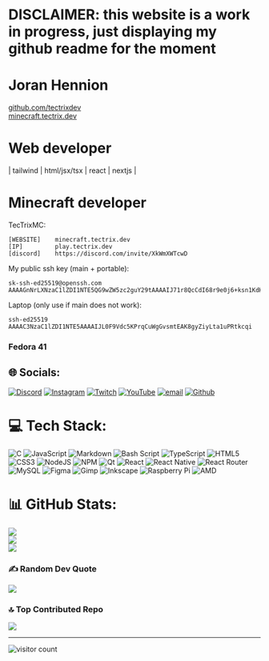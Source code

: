 # DISCLAIMER: this website is a work in progress, just displaying my github readme for the moment

# Joran Hennion<br>
[github.com/tectrixdev](https://github.com/tectrixdev) <br />
[minecraft.tectrix.dev](https://minecraft.tectrix.dev)
<br />
# Web developer
| tailwind | html/jsx/tsx | react | nextjs |<br />

# Minecraft developer<br />

TecTrixMC:<br />
```
[WEBSITE]    minecraft.tectrix.dev
[IP]         play.tectrix.dev
[discord]    https://discord.com/invite/XkWmXWTcwD
```
My public ssh key (main + portable): <br />
```
sk-ssh-ed25519@openssh.com AAAAGnNrLXNzaC1lZDI1NTE5QG9wZW5zc2guY29tAAAAIJ71r8QcCdI68r9e0j6+ksn1KdHoOPRY5A9E2g7pf9eNAAAABHNzaDo=
```
Laptop (only use if main does not work): <br />
```
ssh-ed25519 AAAAC3NzaC1lZDI1NTE5AAAAIJL0F9Vdc5KPrqCuWgGvsmtEAK8gyZiyLta1uPRtkcqi
```

### Fedora 41 <br />


## 🌐 Socials:
[![Discord](https://img.shields.io/badge/Discord-%237289DA.svg?logo=discord&logoColor=white)](https://discord.gg/XkWmXWTcwD) [![Instagram](https://img.shields.io/badge/Instagram-%23E4405F.svg?logo=Instagram&logoColor=white)](https://instagram.com/joran.hennion) [![Twitch](https://img.shields.io/badge/Twitch-%239146FF.svg?logo=Twitch&logoColor=white)](https://twitch.tv/tectrixdev) [![YouTube](https://img.shields.io/badge/YouTube-%23FF0000.svg?logo=YouTube&logoColor=white)](https://youtube.com/@tectrixdev) [![email](https://img.shields.io/badge/Email-D14836?logo=gmail&logoColor=white)](mailto:gas-overblown-hazy@duck.com) [![Github](https://img.shields.io/badge/github-0?style=flat&logo=github&labelColor=%23212121&color=%23212121&link=https%3A%2F%2Fgithub.com%2Ftectrixdev)](https://github.com/tectrixdev)


# 💻 Tech Stack:
![C](https://img.shields.io/badge/c-%2300599C.svg?style=for-the-badge&logo=c&logoColor=white) ![JavaScript](https://img.shields.io/badge/javascript-%23323330.svg?style=for-the-badge&logo=javascript&logoColor=%23F7DF1E) ![Markdown](https://img.shields.io/badge/markdown-%23000000.svg?style=for-the-badge&logo=markdown&logoColor=white) ![Bash Script](https://img.shields.io/badge/bash_script-%23121011.svg?style=for-the-badge&logo=gnu-bash&logoColor=white) ![TypeScript](https://img.shields.io/badge/typescript-%23007ACC.svg?style=for-the-badge&logo=typescript&logoColor=white) ![HTML5](https://img.shields.io/badge/html5-%23E34F26.svg?style=for-the-badge&logo=html5&logoColor=white) ![CSS3](https://img.shields.io/badge/css3-%231572B6.svg?style=for-the-badge&logo=css3&logoColor=white) ![NodeJS](https://img.shields.io/badge/node.js-6DA55F?style=for-the-badge&logo=node.js&logoColor=white) ![NPM](https://img.shields.io/badge/NPM-%23CB3837.svg?style=for-the-badge&logo=npm&logoColor=white) ![Qt](https://img.shields.io/badge/Qt-%23217346.svg?style=for-the-badge&logo=Qt&logoColor=white) ![React](https://img.shields.io/badge/react-%2320232a.svg?style=for-the-badge&logo=react&logoColor=%2361DAFB) ![React Native](https://img.shields.io/badge/react_native-%2320232a.svg?style=for-the-badge&logo=react&logoColor=%2361DAFB) ![React Router](https://img.shields.io/badge/React_Router-CA4245?style=for-the-badge&logo=react-router&logoColor=white) ![MySQL](https://img.shields.io/badge/mysql-4479A1.svg?style=for-the-badge&logo=mysql&logoColor=white) ![Figma](https://img.shields.io/badge/figma-%23F24E1E.svg?style=for-the-badge&logo=figma&logoColor=white) ![Gimp](https://img.shields.io/badge/Gimp-657D8B?style=for-the-badge&logo=gimp&logoColor=FFFFFF) ![Inkscape](https://img.shields.io/badge/Inkscape-e0e0e0?style=for-the-badge&logo=inkscape&logoColor=080A13) ![Raspberry Pi](https://img.shields.io/badge/-Raspberry_Pi-C51A4A?style=for-the-badge&logo=Raspberry-Pi) ![AMD](https://img.shields.io/badge/AMD-%23000000.svg?style=for-the-badge&logo=amd&logoColor=white)
# 📊 GitHub Stats:
![](https://github-readme-stats.vercel.app/api?username=tectrixdev&theme=dark&hide_border=true&include_all_commits=false&count_private=false)<br/>
![](https://github-readme-streak-stats.herokuapp.com/?user=tectrixdev&theme=dark&hide_border=true)<br/>
![](https://github-readme-stats.vercel.app/api/top-langs/?username=tectrixdev&theme=dark&hide_border=true&include_all_commits=false&count_private=false&layout=compact)

### ✍️ Random Dev Quote
![](https://quotes-github-readme.vercel.app/api?type=horizontal&theme=dark)

### 🔝 Top Contributed Repo
![](https://github-contributor-stats.vercel.app/api?username=tectrixdev&limit=5&theme=transparent&combine_all_yearly_contributions=true)

---
![visitor count](https://profile-counter.glitch.me/tectrixdev/count.svg)

<!-- Proudly created with GPRM ( https://gprm.itsvg.in ) -->
